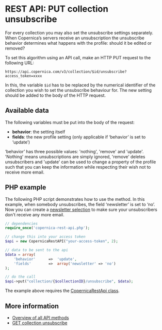# REST API: PUT collection unsubscribe

For every collection you may also set the unsubscribe settings separately. 
When Copernica’s servers receive an unsubscription the unsubscribe 
behavior determines what happens with the profile: should it be edited 
or removed?

To set this algorithm using an API call, make an HTTP PUT request to the 
following URL:

`https://api.copernica.com/v3/collection/$id/unsubscribe?access_token=xxxx`

In this, the variable `$id` has to be replaced by the numerical identifier 
of the collection you wish to set the unsubscribe behaviour for. The 
new setting should be added to the body of the HTTP request.

## Available data

The following variables must be put into the body of the request:

- **behavior**: the setting itself
- **fields**: the new profile setting (only applicable if ‘behavior’ is 
set to ‘update’)

‘behavior’ has three possible values: 'nothing', 'remove' and 'update'. 
'Nothing' means unsubscriptions are simply ignored, 'remove' deletes 
unsubscribers and 'update' can be used to change a property of the 
profile such that you can keep the information while respecting their 
wish not to receive more email.

## PHP example

The following PHP script demonstrates how to use the method. In this 
example, when somebody unsubscribes, the field ‘newsletter’ is set to ‘no’. 
Now you can create a [newsletter selection](../create-a-mailing-list) to make 
sure your unsubscribers don't receive any more email.

```php
// dependencies
require_once('copernica-rest-api.php');

// change this into your access token
$api = new CopernicaRestAPI("your-access-token", 2);

// data to be sent to the api
$data = array(
    'behavior'      =>  'update',
    'fields'        =>  array('newsletter' => 'no')
);

// do the call
$api->put("collection/{$collectionID}/unsubscribe", $data);
```

The example above requires the [CopernicaRestApi class](rest-php).

## More information

- [Overview of all API methods](rest-api)
- [GET collection unsubscribe](rest-get-collection-unsubscribe)
